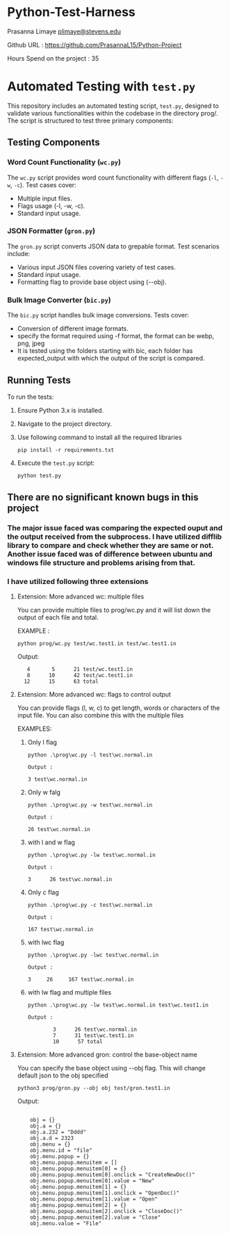 # Python-Test-Harness
Prasanna Limaye plimaye@stevens.edu

Github URL : https://github.com/PrasannaL15/Python-Project

Hours Spend on the project : 35



# Automated Testing with `test.py`

This repository includes an automated testing script, `test.py`, designed to validate various functionalities within the codebase in the directory prog/. The script is structured to test three primary components:

## Testing Components

### Word Count Functionality (`wc.py`)

The `wc.py` script provides word count functionality with different flags (`-l`, `-w`, `-c`). Test cases cover:

- Multiple input files.
- Flags usage (-l, -w, -c).
- Standard input usage.

### JSON Formatter (`gron.py`)

The `gron.py` script converts JSON data to grepable format. Test scenarios include:

- Various input JSON files covering variety of test cases.
- Standard input usage.
- Formatting flag to provide base object using (--obj).

### Bulk Image Converter (`bic.py`)

The `bic.py` script handles bulk image conversions. Tests cover:

- Conversion of different image formats.
- specify the format required using -f format, the format can be webp, png, jpeg
- It is tested using the folders starting with bic, each folder has expected_output with which the output of the script is compared.

## Running Tests

To run the tests:

1. Ensure Python 3.x is installed.
2. Navigate to the project directory.
3. Use following command to install all the required libraries 
   ```
   pip install -r requirements.txt
   ``` 
3. Execute the `test.py` script:

   ```bash
   python test.py

## There are no significant known bugs in this project



### The major issue faced was comparing the expected ouput and the output received from the subprocess. I have utilized difflib library to compare and check whether they are same or not. Another issue faced was of difference between ubuntu and windows file structure and problems arising from that.




### I have utilized following three extensions

1.  Extension: More advanced wc: multiple files

    You can provide multiple files to prog/wc.py and it will list down the output of each file and total.

    EXAMPLE :

    
    ```
    python prog/wc.py test/wc.test1.in test/wc.test1.in
    ```
    Output: 

           4       5      21 test/wc.test1.in
           8      10      42 test/wc.test1.in
          12      15      63 total
    
 
2.  Extension: More advanced wc: flags to control output

    You can provide flags (l, w, c) to get length, words or characters of the input file.
    You can also combine this with the multiple files 


    EXAMPLES:

    1. Only l flag

        ```
        python .\prog\wc.py -l test\wc.normal.in 
        ```                                                                       
    
        ``` 
        Output :

        3 test\wc.normal.in
        ```

    2. Only w falg
   
        ```
        python .\prog\wc.py -w test\wc.normal.in 
        ```
        
        ``` 
        Output :

        26 test\wc.normal.in
        ```

    3. with l and w flag
        
        ```
        python .\prog\wc.py -lw test\wc.normal.in 
        ```
        
        ``` 
        Output :

        3      26 test\wc.normal.in
        ```

    4. Only c flag
    
        ```
        python .\prog\wc.py -c test\wc.normal.in 
        ```
        
        ``` 
        Output :

        167 test\wc.normal.in
        ```

    5. with lwc flag 
    
        ```
        python .\prog\wc.py -lwc test\wc.normal.in 
        ```
        
        ``` 
        Output :
    
        3     26     167 test\wc.normal.in
        ```

    6. with lw flag and multiple files
        
        ```
        python .\prog\wc.py -lw test\wc.normal.in test\wc.test1.in 
        ```
        
        ``` 
        Output :

                3      26 test\wc.normal.in
                7      31 test\wc.test1.in
                10      57 total
        ```



3.  Extension: More advanced gron: control the base-object name

    You can specify the base object using --obj flag. This will change default json to the obj specified

    ```
    python3 prog/gron.py --obj obj test/gron.test1.in

    ```

    Output: 
    ```

        obj = {}
        obj.a = {}
        obj.a.232 = "Dddd"
        obj.a.d = 2323
        obj.menu = {}
        obj.menu.id = "file"
        obj.menu.popup = {}
        obj.menu.popup.menuitem = []
        obj.menu.popup.menuitem[0] = {}
        obj.menu.popup.menuitem[0].onclick = "CreateNewDoc()"
        obj.menu.popup.menuitem[0].value = "New"
        obj.menu.popup.menuitem[1] = {}
        obj.menu.popup.menuitem[1].onclick = "OpenDoc()"
        obj.menu.popup.menuitem[1].value = "Open"
        obj.menu.popup.menuitem[2] = {}
        obj.menu.popup.menuitem[2].onclick = "CloseDoc()"
        obj.menu.popup.menuitem[2].value = "Close"
        obj.menu.value = "File"
    ```



